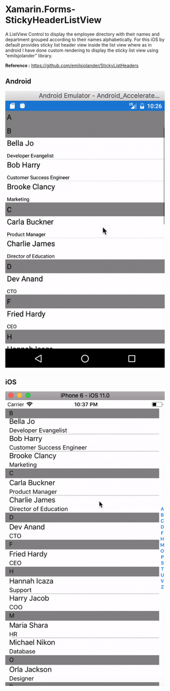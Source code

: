 # Xamarin.Forms-StickyHeaderListView
A ListView Control to display the employee directory with their names and department grouped according to their names alphabetically. For this iOS by default provides sticky list header view inside the list view where as in android I have done custom rendering to display the sticky list view using “emilsjolander” library.

**Reference :** https://github.com/emilsjolander/StickyListHeaders

## Android
![Android1](ScreenShot/android_sticky_header.gif)

## iOS
![iOS2](ScreenShot/iOS_sticky_header.gif)
